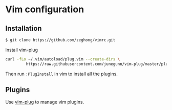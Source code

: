 # Vim configuration


## Installation

```sh
$ git clone https://github.com/zeghong/vimrc.git
```

Install vim-plug

```sh
curl -fLo ~/.vim/autoload/plug.vim --create-dirs \
         https://raw.githubusercontent.com/junegunn/vim-plug/master/plug.vim
```
Then run `:PlugInstall` in vim to install all the plugins.

## Plugins

Use [vim-plug](https://github.com/junegunn/vim-plug) to manage vim plugins.
